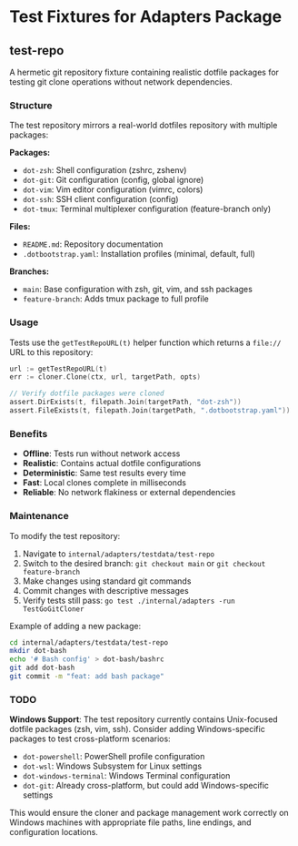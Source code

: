 # Test Fixtures for Adapters Package

## test-repo

A hermetic git repository fixture containing realistic dotfile packages for testing git clone operations without network dependencies.

### Structure

The test repository mirrors a real-world dotfiles repository with multiple packages:

**Packages:**
- `dot-zsh`: Shell configuration (zshrc, zshenv)
- `dot-git`: Git configuration (config, global ignore)
- `dot-vim`: Vim editor configuration (vimrc, colors)
- `dot-ssh`: SSH client configuration (config)
- `dot-tmux`: Terminal multiplexer configuration (feature-branch only)

**Files:**
- `README.md`: Repository documentation
- `.dotbootstrap.yaml`: Installation profiles (minimal, default, full)

**Branches:**
- `main`: Base configuration with zsh, git, vim, and ssh packages
- `feature-branch`: Adds tmux package to full profile

### Usage

Tests use the `getTestRepoURL(t)` helper function which returns a `file://` URL to this repository:

```go
url := getTestRepoURL(t)
err := cloner.Clone(ctx, url, targetPath, opts)

// Verify dotfile packages were cloned
assert.DirExists(t, filepath.Join(targetPath, "dot-zsh"))
assert.FileExists(t, filepath.Join(targetPath, ".dotbootstrap.yaml"))
```

### Benefits

- **Offline**: Tests run without network access
- **Realistic**: Contains actual dotfile configurations
- **Deterministic**: Same test results every time
- **Fast**: Local clones complete in milliseconds
- **Reliable**: No network flakiness or external dependencies

### Maintenance

To modify the test repository:

1. Navigate to `internal/adapters/testdata/test-repo`
2. Switch to the desired branch: `git checkout main` or `git checkout feature-branch`
3. Make changes using standard git commands
4. Commit changes with descriptive messages
5. Verify tests still pass: `go test ./internal/adapters -run TestGoGitCloner`

Example of adding a new package:

```bash
cd internal/adapters/testdata/test-repo
mkdir dot-bash
echo '# Bash config' > dot-bash/bashrc
git add dot-bash
git commit -m "feat: add bash package"
```

### TODO

**Windows Support**: The test repository currently contains Unix-focused dotfile packages (zsh, vim, ssh). Consider adding Windows-specific packages to test cross-platform scenarios:

- `dot-powershell`: PowerShell profile configuration
- `dot-wsl`: Windows Subsystem for Linux settings
- `dot-windows-terminal`: Windows Terminal configuration
- `dot-git`: Already cross-platform, but could add Windows-specific settings

This would ensure the cloner and package management work correctly on Windows machines with appropriate file paths, line endings, and configuration locations.
